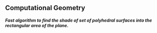 ## Computational Geometry
##### Fast algorithm to find the shade of set of polyhedral surfaces into the rectangular area of the plane.
